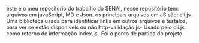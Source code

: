 este é o meu repositorio do trabalho do SENAI,
nesse repositório tem:
arquivos em javaScript, MD e Json.
os principais arquivos em JS são:
cli.js- Uma biblioteca usada para identificar links em outros arquivos e testalos, para ver se estão disponiveis ou não
http-validação.js- Usado pelo cli.js como retorno de informação
index.js- Foi o ponto de partida do projeto
